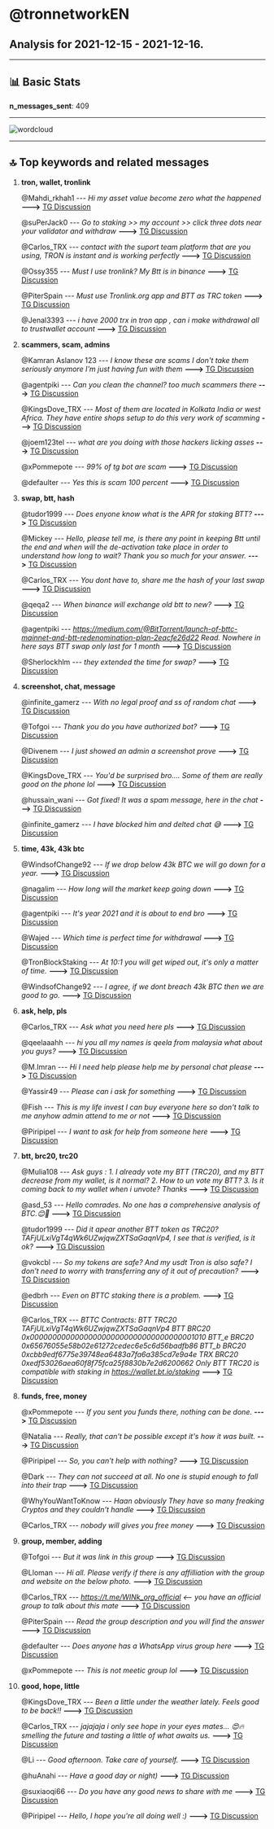 # **@tronnetworkEN**
 ## Analysis for **2021-12-15** - **2021-12-16**.

---

## 📊 **Basic Stats**

**n_messages_sent**: 409

---
![wordcloud](tronnetworkEN_1Days_wordcloud.png)

---


## 🔝 **Top keywords and related messages**

1. **tron, wallet, tronlink**

    @Mahdi_rkhah1 --- *Hi my asset value become zero what the happened* **--->** [TG Discussion](https://t.me/tronnetworkEN/3767228)

    @suPerJack0 --- *Go to staking >> my account >> click three dots near your validator and withdraw* **--->** [TG Discussion](https://t.me/tronnetworkEN/3769652)

    @Carlos_TRX --- *contact with the suport team platform that are you using, TRON is instant and is working perfectly* **--->** [TG Discussion](https://t.me/tronnetworkEN/3766769)

    @Ossy355 --- *Must I use tronlink? My Btt is in binance* **--->** [TG Discussion](https://t.me/tronnetworkEN/3767707)

    @PiterSpain --- *Must use Tronlink.org app and BTT as TRC token* **--->** [TG Discussion](https://t.me/tronnetworkEN/3768104)

    @Jenal3393 --- *i have 2000 trx in tron ​​app , can i make withdrawal all to trustwallet account* **--->** [TG Discussion](https://t.me/tronnetworkEN/3766974)

2. **scammers, scam, admins**

    @Kamran Aslanov 123 --- *I know these are scams I don't take them seriously anymore I'm just having fun with them* **--->** [TG Discussion](https://t.me/tronnetworkEN/3768549)

    @agentpiki --- *Can you clean the channel? too much scammers there* **--->** [TG Discussion](https://t.me/tronnetworkEN/3770292)

    @KingsDove_TRX --- *Most of them are located in Kolkata India or west Africa. They have entire shops setup to do this very work of scamming* **--->** [TG Discussion](https://t.me/tronnetworkEN/3770521)

    @joem123tel --- *what are you doing with those hackers licking asses* **--->** [TG Discussion](https://t.me/tronnetworkEN/3766894)

    @xPommepote --- *99% of tg bot are scam* **--->** [TG Discussion](https://t.me/tronnetworkEN/3770945)

    @defaulter --- *Yes this is scam 100 percent* **--->** [TG Discussion](https://t.me/tronnetworkEN/3769170)

3. **swap, btt, hash**

    @tudor1999 --- *Does enyone know what is the APR for staking BTT?* **--->** [TG Discussion](https://t.me/tronnetworkEN/3768846)

    @Mickey --- *Hello, please tell me, is there any point in keeping Btt until the end and when will the de-activation take place in order to understand how long to wait? Thank you so much for your answer.* **--->** [TG Discussion](https://t.me/tronnetworkEN/3767551)

    @Carlos_TRX --- *You dont have to, share me the hash of your last swap* **--->** [TG Discussion](https://t.me/tronnetworkEN/3768785)

    @qeqa2 --- *When binance will exchange old btt to new?* **--->** [TG Discussion](https://t.me/tronnetworkEN/3768688)

    @agentpiki --- *https://medium.com/@BitTorrent/launch-of-bttc-mainnet-and-btt-redenomination-plan-2eacfe26d22  Read.  Nowhere in here says BTT swap only last for 1 month* **--->** [TG Discussion](https://t.me/tronnetworkEN/3767905)

    @Sherlockhlm --- *they extended the time for swap?* **--->** [TG Discussion](https://t.me/tronnetworkEN/3767903)

4. **screenshot, chat, message**

    @infinite_gamerz --- *With no legal proof and ss of random chat* **--->** [TG Discussion](https://t.me/tronnetworkEN/3768147)

    @Tofgoi --- *Thank you do you have authorized bot?* **--->** [TG Discussion](https://t.me/tronnetworkEN/3770932)

    @Divenem --- *I just showed an admin a screenshot prove* **--->** [TG Discussion](https://t.me/tronnetworkEN/3769394)

    @KingsDove_TRX --- *You'd be surprised bro.... Some of them are really good on the phone lol* **--->** [TG Discussion](https://t.me/tronnetworkEN/3770535)

    @hussain_wani --- *Got fixed! It was a spam message, here in the chat* **--->** [TG Discussion](https://t.me/tronnetworkEN/3768972)

    @infinite_gamerz --- *I have blocked him and delted chat 😅* **--->** [TG Discussion](https://t.me/tronnetworkEN/3768143)

5. **time, 43k, 43k btc**

    @WindsofChange92 --- *If we drop below 43k BTC we will go down for a year.* **--->** [TG Discussion](https://t.me/tronnetworkEN/3768863)

    @nagalim --- *How long will the market keep going down* **--->** [TG Discussion](https://t.me/tronnetworkEN/3768859)

    @agentpiki --- *It's year 2021 and it is about to end bro* **--->** [TG Discussion](https://t.me/tronnetworkEN/3770322)

    @Wajed --- *Which time is perfect time for withdrawal* **--->** [TG Discussion](https://t.me/tronnetworkEN/3769743)

    @TronBlockStaking --- *At 10:1 you will get wiped out, it's only a matter of time.* **--->** [TG Discussion](https://t.me/tronnetworkEN/3769422)

    @WindsofChange92 --- *I agree, if we dont breach 43k BTC then we are good to go.* **--->** [TG Discussion](https://t.me/tronnetworkEN/3768880)

6. **ask, help, pls**

    @Carlos_TRX --- *Ask what you need here pls* **--->** [TG Discussion](https://t.me/tronnetworkEN/3768477)

    @qeelaaahh --- *hi you all my names is qeela from malaysia what about you guys?* **--->** [TG Discussion](https://t.me/tronnetworkEN/3768980)

    @M.Imran --- *Hi I need help please help me by personal chat please* **--->** [TG Discussion](https://t.me/tronnetworkEN/3770934)

    @Yassir49 --- *Please can i ask for something* **--->** [TG Discussion](https://t.me/tronnetworkEN/3770313)

    @Fish --- *This is my life invest I can buy everyone here so don't talk to me anyhow admin attend to me or not* **--->** [TG Discussion](https://t.me/tronnetworkEN/3767452)

    @Piripipel --- *I want to ask for help from someone here* **--->** [TG Discussion](https://t.me/tronnetworkEN/3766868)

7. **btt, brc20, trc20**

    @Mulia108 --- *Ask guys :  1. I already vote my BTT (TRC20), and my BTT decrease from my wallet, is it normal?  2. How to un vote my BTT?  3. Is it coming back  to my wallet when i unvote?  Thanks* **--->** [TG Discussion](https://t.me/tronnetworkEN/3769650)

    @asd_53 --- *Hello comrades. No one has a comprehensive analysis of BTC.😊🌹* **--->** [TG Discussion](https://t.me/tronnetworkEN/3768552)

    @tudor1999 --- *Did it apear another BTT token as TRC20? TAFjULxiVgT4qWk6UZwjqwZXTSaGaqnVp4, I see that is verified, is it ok?* **--->** [TG Discussion](https://t.me/tronnetworkEN/3768751)

    @vokcbl --- *So my tokens are safe? And my usdt Tron is also safe? I don't need to worry with transferring any of it out of precaution?* **--->** [TG Discussion](https://t.me/tronnetworkEN/3767299)

    @edbrh --- *Even on BTTC staking there is a problem.* **--->** [TG Discussion](https://t.me/tronnetworkEN/3767236)

    @Carlos_TRX --- *BTTC Contracts:  BTT TRC20 TAFjULxiVgT4qWk6UZwjqwZXTSaGaqnVp4  BTT BRC20 0x0000000000000000000000000000000000001010  BTT_e BRC20 0x65676055e58b02e61272cedec6e5c6d56badfb86  BTT_b BRC20 0xcbb9edf6775e39748ea6483a7fa6a385cd7e9a4e  TRX BRC20 0xedf53026aea60f8f75fca25f8830b7e2d6200662   Only BTT TRC20 is compatible with staking in https://wallet.bt.io/staking* **--->** [TG Discussion](https://t.me/tronnetworkEN/3768754)

8. **funds, free, money**

    @xPommepote --- *If you sent you funds there, nothing can be done.* **--->** [TG Discussion](https://t.me/tronnetworkEN/3766906)

    @Natalia --- *Really, that can't be possible except it's how it was built.* **--->** [TG Discussion](https://t.me/tronnetworkEN/3768504)

    @Piripipel --- *So, you can't help with nothing?* **--->** [TG Discussion](https://t.me/tronnetworkEN/3766901)

    @Dark --- *They can not succeed at all. No one is stupid enough to fall into their trap* **--->** [TG Discussion](https://t.me/tronnetworkEN/3770531)

    @WhyYouWantToKnow --- *Haan obviously  They have so many freaking Cryptos and they couldn't handle* **--->** [TG Discussion](https://t.me/tronnetworkEN/3767129)

    @Carlos_TRX --- *nobody will gives you free money* **--->** [TG Discussion](https://t.me/tronnetworkEN/3767151)

9. **group, member, adding**

    @Tofgoi --- *But it was link in this group* **--->** [TG Discussion](https://t.me/tronnetworkEN/3770927)

    @Lloman --- *Hi all. Please verify if there is any affilliation with the group and website on the below photo.* **--->** [TG Discussion](https://t.me/tronnetworkEN/3768070)

    @Carlos_TRX --- *https://t.me/WINk_org_official <—- you have an official group to talk about this mate* **--->** [TG Discussion](https://t.me/tronnetworkEN/3767174)

    @PiterSpain --- *Read the group description and you will find the answer* **--->** [TG Discussion](https://t.me/tronnetworkEN/3769564)

    @defaulter --- *Does anyone has a WhatsApp virus group here* **--->** [TG Discussion](https://t.me/tronnetworkEN/3769162)

    @xPommepote --- *This is not meetic group lol* **--->** [TG Discussion](https://t.me/tronnetworkEN/3768983)

10. **good, hope, little**

    @KingsDove_TRX --- *Been a little under the weather lately. Feels good to be back!!* **--->** [TG Discussion](https://t.me/tronnetworkEN/3770450)

    @Carlos_TRX --- *jajajaja i only see hope in your eyes mates... 😍🔥 smelling the future and tasting a little of what awaits us.* **--->** [TG Discussion](https://t.me/tronnetworkEN/3767284)

    @Li --- *Good afternoon. Take care of yourself.* **--->** [TG Discussion](https://t.me/tronnetworkEN/3770463)

    @huAnahi --- *Have a good day or night)* **--->** [TG Discussion](https://t.me/tronnetworkEN/3769572)

    @suxiaoqi66 --- *Do you have any good news to share with me* **--->** [TG Discussion](https://t.me/tronnetworkEN/3768461)

    @Piripipel --- *Hello, I hope you're all doing well :)* **--->** [TG Discussion](https://t.me/tronnetworkEN/3766867)

